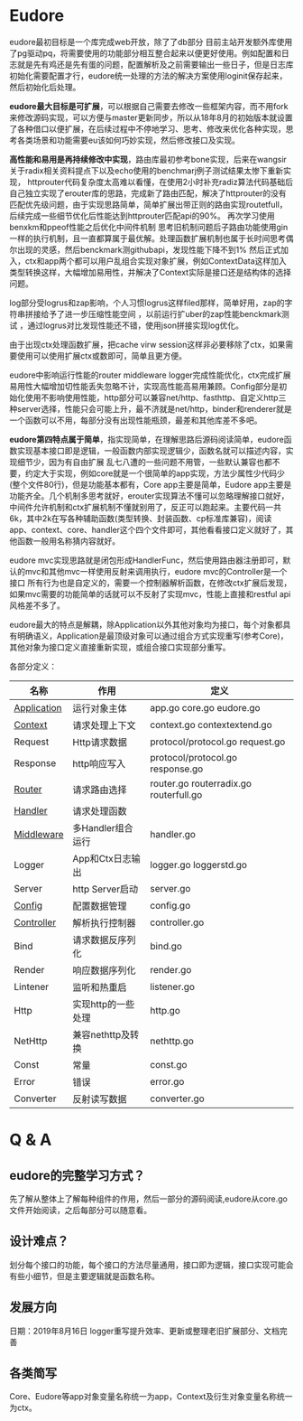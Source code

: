 # Eudore

eudore最初目标是一个库完成web开放，除了了db部分 目前主站开发额外库使用了pg驱动pq，将需要使用的功能部分相互整合起来以便更好使用。例如配置和日志就是先有鸡还是先有蛋的问题，配置解析及之前需要输出一些日子，但是日志库初始化需要配置才行，eudore统一处理的方法的解决方案使用loginit保存起来，然后初始化后处理。

**eudore最大目标是可扩展**，可以根据自己需要去修改一些框架内容，而不用fork来修改源码实现，可以方便与master更新同步，所以从18年8月的初始版本就设置了各种借口以便扩展，在后续过程中不停地学习、思考、修改来优化各种实现，思考各类场景和功能需要eu该如何巧妙实现，然后修改接口及实现。

**高性能和易用是再持续修改中实现**，路由库最初参考bone实现，后来在wangsir关于radix相关资料提点下以及echo使用的benchmarj例子测试结果太惨下重新实现，  httprouter代码复杂度太高难以看懂，在使用2小时补充radiz算法代码基础后 自己独立实现了erouter库的思路，完成新了路由匹配，解决了httprouter的没有匹配优先级问题，由于实现思路简单，简单扩展出带正则的路由实现routetfull，后续完成一些细节优化后性能达到httprouter匹配api的90%。  再次学习使用benxkm和ppeof性能之后优化中间件机制 思考旧机制问题后子路由功能使用gin一样的执行机制，且一直都算属于最优解。处理函数扩展机制也属于长时间思考偶尔出现的灵感，然后benckmark测githubapi，发现性能下降不到1%  然后正式加入，ctx和app两个都可以用户乱组合实现对象扩展，例如ContextData这样加入类型转换这样，大幅增加易用性，并解决了Context实际是接口还是结构体的选择问题。

log部分受logrus和zap影响，个人习惯logrus这样filed那样，简单好用，zap的字符串拼接给予了进一步压缩性能空间 ，以前运行扩uber的zap性能benckmark测试 ，通过logrus对比发现性能还不错，使用json拼接实现log优化。

由于出现ctx处理函数扩展，把cache virw session这样非必要移除了ctx，如果需要使用可以使用扩展ctx或数即可，简单且更方便。

eudore中影响运行性能的router middleware logger完成性能优化，ctx完成扩展易用性大幅增加切性能丢失忽略不计，实现高性能高易用兼顾。Config部分是初始化使用不影响使用性能，http部分可以兼容net/http、fasthttp、自定义http三种server选择，性能只会可能上升，最不济就是net/http，binder和renderer就是一个函数可以不用，每部分没有出现性能瓶颈，最差和其他库差不多吧。

**eudore第四特点属于简单**，指实现简单，在理解思路后源码阅读简单，eudore函数实现基本接口即是逻辑，一般函数内部实现逻辑少，函数名就可以描述内容，实现细节少，因为有自由扩展  乱七八遭的一些问题不用管，一些默认兼容也都不要，约定大于实现，例如core就是一个很简单的app实现，方法少属性少代码少(整个文件80行)，但是功能基本都有，Core app主要是简单，Eudore app主要是功能齐全。几个机制多思考就好，erouter实现算法不懂可以忽略理解接口就好，中间件允许机制和ctx扩展机制不懂就别用了，反正可以跑起来。主要代码一共6k，其中2k在写各种辅助函数(类型转换、封装函数、cp标准库兼容)，阅读app、context、core、handler这个四个文件即可，其他看看接口定义就好了，其他函数一般用名称猜内容就好。

eudore mvc实现思路就是闭包形成HandlerFunc，然后使用路由器注册即可，默认的mvc和其他mvc一样使用反射来调用执行，eudore mvc的Controller是一个接口  所有行为也是自定义的，需要一个控制器解析函数，在修改ctx扩展后发现，如果mvc需要的功能简单的话就可以不反射了实现mvc，性能上直接和restful api风格差不多了。


eudore最大的特点是解耦，除Application以外其他对象均为接口，每个对象都具有明确语义，Application是最顶级对象可以通过组合方式实现重写(参考Core)，其他对象为接口定义直接重新实现，或组合接口实现部分重写。

各部分定义：

| 名称 | 作用 | 定义 |
| ------------ | ------------ | ------------ |
| [Application](application_zh.md) | 运行对象主体 | app.go core.go eudore.go |
| [Context](context_zh.md) | 请求处理上下文 | context.go contextextend.go |
| Request | Http请求数据 | protocol/protocol.go request.go |
| Response | http响应写入 | protocol/protocol.go response.go |
| [Router](router_zh.md) | 请求路由选择 | router.go routerradix.go routerfull.go |
| [Handler](handler_zh.md) | 请求处理函数 ||  handler.go |
| [Middleware](middleware_zh.md) | 多Handler组合运行 | handler.go |
| Logger | App和Ctx日志输出 | logger.go loggerstd.go |
| Server | http Server启动 | server.go |
| [Config](config_zh.md) | 配置数据管理 | config.go |
| [Controller](controller_zh.md) | 解析执行控制器 | controller.go |
| Bind | 请求数据反序列化 | bind.go |
| Render | 响应数据序列化 | render.go |
| Lintener | 监听和热重启 |listener.go|
| Http | 实现http的一些处理| http.go|
| NetHttp | 兼容nethttp及转换 | nethttp.go |
| Const | 常量 |const.go |
| Error | 错误 | error.go |
| Converter | 反射读写数据 | converter.go |

# Q & A

## eudore的完整学习方式？

先了解从整体上了解每种组件的作用，然后一部分的源码阅读,eudore从core.go文件开始阅读，之后每部分可以随意看。

## 设计难点？

划分每个接口的功能，每个接口的方法尽量通用，接口即为逻辑，接口实现可能会有些小细节，但是主要逻辑就是函数名称。

## 发展方向

日期：2019年8月16日 logger重写提升效率、更新或整理老旧扩展部分、文档完善

## 各类简写

Core、Eudore等app对象变量名称统一为app，Context及衍生对象变量名称统一为ctx。